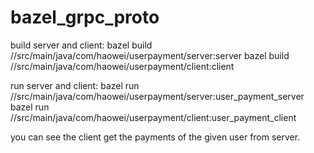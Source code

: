 # bazel_grpc_proto
build server and client:
bazel build //src/main/java/com/haowei/userpayment/server:server
bazel build //src/main/java/com/haowei/userpayment/client:client

run server and client:
bazel run //src/main/java/com/haowei/userpayment/server:user_payment_server
bazel run //src/main/java/com/haowei/userpayment/client:user_payment_client

you can see the client get the payments of the given user from server.
